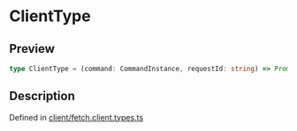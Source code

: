 
      
# ClientType

<div class="api-docs__section" data-reactroot="">

## Preview

</div><div class="api-docs__preview type single" data-reactroot="">

```ts
type ClientType = (command: CommandInstance, requestId: string) => Promise<ClientResponseType<any, any>>;
```

</div><div class="api-docs__section" data-reactroot="">

## Description

</div><div class="api-docs__description" data-reactroot=""><span class="api-docs__do-not-parse">



</span></div><div class="api-docs__definition" data-reactroot="">

Defined in [client/fetch.client.types.ts](https://github.com/BetterTyped/hyper-fetch/blob/089b54eb/packages/core/src/client/fetch.client.types.ts#L5)

</div>